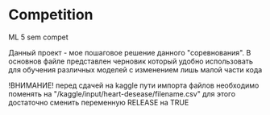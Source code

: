 # Competition
ML 5 sem compet

Данный проект - мое пошаговое решение данного "соревнования". В основнов файле представлен черновик который удобно использовать для обучения различных моделей с изменением лишь малой части кода


!ВНИМАНИЕ!
перед сдачей на kaggle пути импорта файлов необходимо поменять на "/kaggle/input/heart-desease/filename.csv"
для этого достаточно сменить переменную RELEASE на TRUE
